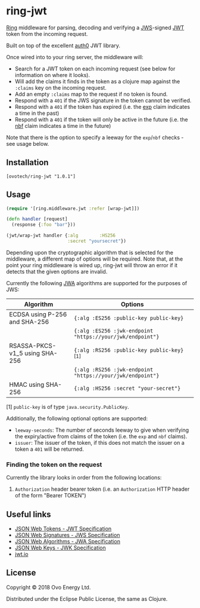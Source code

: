 # ring-jwt
[Ring](https://github.com/ring-clojure/ring) middleware for parsing, decoding and verifying
a [JWS](https://tools.ietf.org/html/rfc7515)-signed [JWT](https://tools.ietf.org/html/rfc7519) token from the incoming request.

Built on top of the excellent [auth0](https://github.com/auth0/java-jwt) JWT library.

Once wired into to your ring server, the middleware will:

* Search for a JWT token on each incoming request (see below for information on where it looks).
* Will add the claims it finds in the token as a clojure map against the `:claims` key on the incoming request.
* Add an empty `:claims` map to the request if no token is found.
* Respond with a `401` if the JWS signature in the token cannot be verified.
* Respond with a `401` if the token has expired (i.e. the [exp]() claim indicates a time
in the past)
* Respond with a `401` if the token will only be active in the future (i.e. the [nbf]() claim indicates
a time in the future)

Note that there is the option to specify a leeway for the `exp`/`nbf` checks - see usage below.

## Installation
```
[ovotech/ring-jwt "1.0.1"]
```

## Usage
```clj
(require '[ring.middleware.jwt :refer [wrap-jwt]])

(defn handler [request]
  (response {:foo "bar"}))

(jwt/wrap-jwt handler {:alg        :HS256
                       :secret "yoursecret"})
```

Depending upon the cryptographic algorithm that is selected for the middleware, a different
map of options will be required. Note that, at the point your ring middleware is wired up, ring-jwt will
throw an error if it detects that the given options are invalid. 

Currently the following [JWA](https://tools.ietf.org/html/rfc7518#page-6) algorithms are
supported for the purposes of JWS:

| Algorithm                      | Options                                       |
| ------------------------------ | --------------------------------------------- |
| ECDSA using P-256 and SHA-256  | `{:alg :ES256 :public-key public-key}` |
|                                | `{:alg :ES256 :jwk-endpoint "https://your/jwk/endpoint"}` |
| RSASSA-PKCS-v1_5 using SHA-256 | `{:alg :RS256 :public-key public-key}` <sup>[1]</sup> |
|                                | `{:alg :RS256 :jwk-endpoint "https://your/jwk/endpoint"}` | 
| HMAC using SHA-256             | `{:alg :HS256 :secret "your-secret"}`     |

[1] `public-key` is of type `java.security.PublicKey`.

Additionally, the following optional options are supported:

* `leeway-seconds`: The number of seconds leeway to give when verifying the expiry/active from claims
of the token (i.e. the `exp` and `nbf` claims).
* `issuer`: The issuer of the token, if this does not match the issuer on a token a `401` will be returned.

### Finding the token on the request
Currently the library looks in order from the following locations:

1. `Authorization` header bearer token (i.e. an `Authorization` HTTP header of the form "Bearer TOKEN")

## Useful links

* [JSON Web Tokens - JWT Specification](https://tools.ietf.org/html/rfc7519)
* [JSON Web Signatures - JWS Specification](https://tools.ietf.org/html/rfc7515)
* [JSON Web Algorithms - JWA Specification](https://tools.ietf.org/html/rfc7518)
* [JSON Web Keys - JWK Specification](https://tools.ietf.org/html/rfc7517)
* [jwt.io](https://jwt.io/)

## License
Copyright © 2018 Ovo Energy Ltd.

Distributed under the Eclipse Public License, the same as Clojure.

